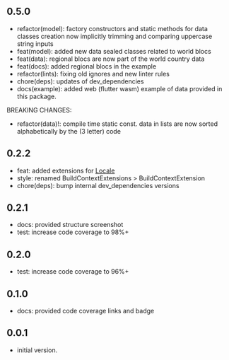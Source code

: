 ## 0.5.0

- refactor(model): factory constructors and static methods for data classes creation now implicitly trimming and comparing uppercase string inputs
- feat(model): added new data sealed classes related to world blocs
- feat(data): regional blocs are now part of the world country data
- feat(docs): added regional blocs in the example
- refactor(lints): fixing old ignores and new linter rules
- chore(deps): updates of dev_dependencies
- docs(example): added web (flutter wasm) example of data provided in this package.

BREAKING CHANGES:

- refactor(data)!: compile time static const. data in lists are now sorted alphabetically by the (3 letter) code

## 0.2.2

- feat: added extensions for [Locale](https://api.flutter.dev/flutter/dart-ui/Locale-class.html)
- style: renamed BuildContextExtensions > BuildContextExtension
- chore(deps): bump internal dev_dependencies versions

## 0.2.1

- docs: provided structure screenshot
- test: increase code coverage to 98%+

## 0.2.0

- test: increase code coverage to 96%+

## 0.1.0

- docs: provided code coverage links and badge

## 0.0.1

- initial version.
